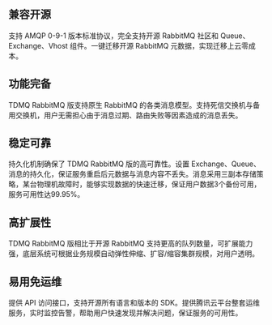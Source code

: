 ## 兼容开源

支持 AMQP 0-9-1 版本标准协议，完全支持开源 RabbitMQ 社区和 Queue、Exchange、Vhost 组件。一键迁移开源 RabbitMQ 元数据，实现迁移上云零成本。

## 功能完备

TDMQ RabbitMQ 版支持原生 RabbitMQ 的各类消息模型。支持死信交换机与备用交换机，用户无需担心由于消息过期、路由失败等因素造成的消息丢失。
## 稳定可靠

持久化机制确保了 TDMQ RabbitMQ 版的高可靠性。设置 Exchange、Queue、消息的持久化，保证服务重启后元数据与消息内容不丢失。消息采用三副本存储策略，某台物理机故障时，能够实现数据的快速迁移，保证用户数据3个备份可用，服务可用性达99.95%。

## 高扩展性

TDMQ RabbitMQ 版相比于开源 RabbitMQ 支持更高的队列数量，可扩展能力强，底层系统可根据业务规模自动弹性伸缩、扩容/缩容集群规模，对用户透明。

## 易用免运维

提供 API 访问接口，支持开源所有语言和版本的 SDK。提供腾讯云平台整套运维服务，实时监控告警，帮助用户快速发现并解决问题，保证服务的可用性。
